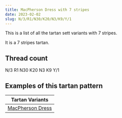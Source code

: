 ```yaml
---
title: MacPherson Dress with 7 stripes
date: 2023-02-02
slug: N/3/R1/N30/K20/N3/K9/Y/1
---
```

This is a list of all the tartan sett variants with 7 stripes.

It is a 7 stripes tartan.


## Thread count
N/3 R1 N30 K20 N3 K9 Y/1

## Examples of this tartan pattern

| Tartan Variants |
|---------------|
| [MacPherson Dress](/variants/n/3/r1/n30/k20/n3/k9/y/1-k000000-nd0d0d0-rc80000-yffc800)||
